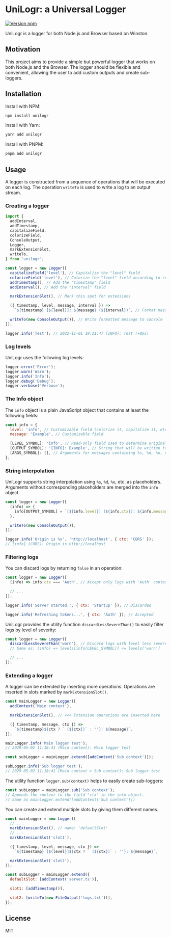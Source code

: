 # UniLogr: a Universal Logger

[![Version npm](https://img.shields.io/npm/v/unilogr.svg?logo=npm)](https://www.npmjs.com/package/unilogr)

UniLogr is a logger for both Node.js and Browser based on Winston.

## Motivation

This project aims to provide a simple but powerful logger that works on both Node.js and the Browser.
The logger should be flexible and convenient, allowing the user to add custom outputs and create sub-loggers.

## Installation

Install with NPM:

```bash
npm install unilogr
```

Install with Yarn:

```bash
yarn add unilogr
```

Install with PNPM:

```bash
pnpm add unilogr
```

## Usage

A logger is constructed from a sequence of operations that will be executed on each log.
The operation `writeTo` is used to write a log to an output stream.

### Creating a logger

```js
import {
  addInterval,
  addTimestamp,
  capitalizeField,
  colorizeField,
  ConsoleOutput,
  Logger,
  markExtensionSlot,
  writeTo,
} from 'unilogr';

const logger = new Logger([
  capitalizeField('level'), // Capitalize the "level" field
  colorizeField('level'), // Colorize the "level" field according to severity
  addTimestamp(), // Add the "timestamp" field
  addInterval(), // Add the "interval" field

  markExtensionSlot(), // Mark this spot for extensions

  ({ timestamp, level, message, interval }) =>
    `${timestamp} [${level}]: ${message} (${interval})`, // Format message

  writeTo(new ConsoleOutput()), // Write formatted message to console
]);

logger.info('Test'); // 2022-11-01 19:11:47 [INFO]: Test (+0ms)
```

### Log levels

UniLogr uses the following log levels:

```js
logger.error('Error');
logger.warn('Warn');
logger.info('Info');
logger.debug('Debug');
logger.verbose('Verbose');
```

### The Info object

The `info` object is a plain JavaScript object that contains at least the following fields:

```js
const info = {
  level: 'info', // Customizable field (colorize it, capitalize it, etc.)
  message: 'Example', // Customizable field

  [LEVEL_SYMBOL]: 'info', // Read-only field used to determine original log level
  [OUTPUT_SYMBOL]: '[INFO]: Example', // String that will be written to the output
  [ARGS_SYMBOL]: [], // Arguments for messages containing %s, %d, %o, etc.
};
```

### String interpolation

UniLogr supports string interpolation using `%s`, `%d`, `%o`, etc. as placeholders.
Arguments without corresponding placeholders are merged into the `info` object.

```js
const logger = new Logger([
  (info) => {
    info[OUTPUT_SYMBOL] = `[${info.level}] (${info.ctx}): ${info.message}`;
  },

  writeTo(new ConsoleOutput()),
]);

logger.info('Origin is %s', 'http://localhost', { ctx: 'CORS' });
// [info] (CORS): Origin is http://localhost
```

### Filtering logs

You can discard logs by returning `false` in an operation:

```js
const logger = new Logger([
  (info) => info.ctx === 'Auth', // Accept only logs with 'Auth' context

  // ...
]);

logger.info('Server started.', { ctx: 'Startup' }); // Discarded

logger.info('Refreshing tokens...', { ctx: 'Auth' }); // Accepted
```

UniLogr provides the utility function `discardLessSevereThan()` to easily filter logs by level of severity:

```js
const logger = new Logger([
  discardLessSevereThan('warn'), // Discard logs with level less severe than 'warn'
  // Same as: (info) => levels[info[LEVEL_SYMBOL]] <= levels['warn']

  // ...
]);
```

### Extending a logger

A logger can be extended by inserting more operations.
Operations are inserted in slots marked by `markExtensionSlot()`.

```js
const mainLogger = new Logger([
  addContext('Main context'),

  markExtensionSlot(), // <<< Extension operations are inserted here

  ({ timestamp, message, ctx }) =>
    `${timestamp}${ctx ? ` (${ctx})` : ''}: ${message}`,
]);

mainLogger.info('Main logger test');
// 2029-05-02 11:18:41 (Main context): Main logger test

const subLogger = mainLogger.extend([addContext('Sub context')]);

subLogger.info('Sub logger test');
// 2029-05-02 11:18:41 (Main context > Sub context): Sub logger test
```

The utility function `logger.sub(context)` helps to easily create sub-loggers:

```js
const subLogger = mainLogger.sub('Sub context');
// Appends the context to the field "ctx" in the info object.
// Same as mainLogger.extend([addContext('Sub context')])
```

You can create and extend multiple slots by giving them different names.

```js
const mainLogger = new Logger([
  // ...
  markExtensionSlot(), // name: 'defaultSlot'
  // ...
  markExtensionSlot('slot1'),

  ({ timestamp, level, message, ctx }) =>
    `${timestamp} [${level}]${ctx ? ` (${ctx})` : ''}: ${message}`,

  markExtensionSlot('slot2'),
]);

const subLogger = mainLogger.extend({
  defaultSlot: [addContext('server.ts')],

  slot1: [addTimestamp()],

  slot2: [writeTo(new FileOutput('logs.txt'))],
});
```

## License

MIT
